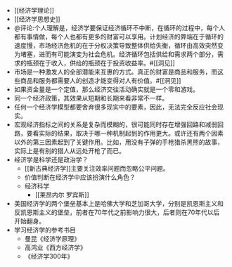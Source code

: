 - [[经济学理论]]
- [[经济学思想史]]
- @评论:个人理解是，经济学要保证经济循环不中断，在循环的过程中，每个人都有事情做，每个人也都有更多的财富可以享用。计划经济的弊端在于循环的速度慢，市场经济危机的在于分权决策导致整体供给失衡，循环由高效突然变为堵塞，进而有可能演变为社会危机。经济循环包括供给和需求两个部分，需求的瓶颈在于收入，供给的瓶颈在于投资收益率。#[[洞见]]
- 市场是一种激发人的全部潜能来互惠的方式。真正的财富是商品和服务，而这些商品和服务都需要人的创造才能变得对人有价值。#[[洞见]]
- 如果资金量是一个定值，那么经济交往活动确实就是一个零和游戏。
- 同一个经济政策，其效果从短期和长期来看非常不一样。
- 任何一个经济学模型都要舍弃很多现实中的要素，因此，无法完全反应社会现实。
- 宏观经济指标之间的关系是复杂而模糊的，很可能同时存在增强回路和减弱回路，要看实际的结果，取决于哪一种机制起到的作用更大。或许还有两个因素以外的第三因素起到了关键作用。比如，用没有子弹的手枪猎杀黑熊的故事，实际上是有别的猎人从远处开枪了而已。
- 经济学是科学还是政治学？
    - [[新古典经济学]]主要关注效率问题而忽略公平问题。
    - 价值判断在经济学中应该扮演什么角色？
    - 经济科学
        - [[莱昂内尔 罗宾斯]] 
- 美国经济学的两个堡垒基本上是哈佛大学和芝加哥大学，分别是凯恩斯主义和反凯恩斯主义的堡垒，前者在70年代之前影响力很大，后者则在70年代以后开始翻身。
- 学习经济学的参考书目
    - 曼昆《经济学原理》
    - 高鸿业《西方经济学》
    - 《经济学300年》
